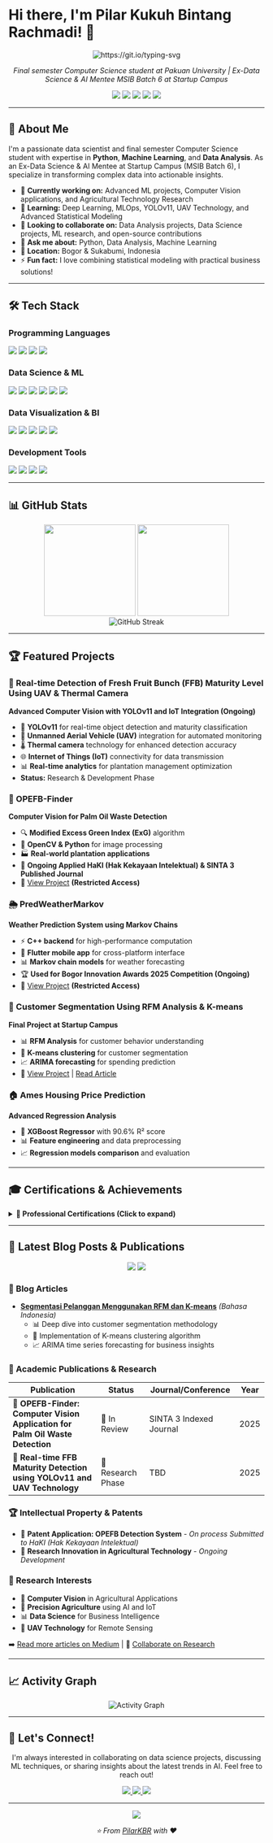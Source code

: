# Hi there, I'm Pilar Kukuh Bintang Rachmadi! 👋

<div align="center">
  <img src="https://readme-typing-svg.herokuapp.com?font=Fira+Code&pause=1000&color=df00bf&width=435&lines=Data+Scientist+%26+ML+Engineer;Data+Enthusiast;Computer+Science+Student+at+Pakuan+University;Ex-MSIB+Batch+6+at+Startup+Campus" alt="https://git.io/typing-svg" />
</div>

<p align="center">
  <em>Final semester Computer Science student at Pakuan University | Ex-Data Science & AI Mentee MSIB Batch 6 at Startup Campus</em>
</p>

<p align="center">
  <a href="https://linkedin.com/in/pilarkbr"><img src="https://img.shields.io/badge/-LinkedIn-0077B5?style=flat-square&logo=linkedin&logoColor=white"/></a>
  <a href="https://medium.com/@pilarkbr"><img src="https://img.shields.io/badge/-Medium-12100E?style=flat-square&logo=medium&logoColor=white"/></a>
  <a href="https://instagram.com/pilarkbr28"><img src="https://img.shields.io/badge/-Instagram-E4405F?style=flat-square&logo=instagram&logoColor=white"/></a>
  <a href="mailto:pilar.kukuh@gmail.com"><img src="https://img.shields.io/badge/-Email-D14836?style=flat-square&logo=gmail&logoColor=white"/></a>
  <a href="https://pilarkbr.github.io"><img src="https://img.shields.io/badge/-Portfolio-000000?style=flat-square&logo=github&logoColor=white"/></a>
</p>

---

## 🚀 About Me

I'm a passionate data scientist and final semester Computer Science student with expertise in **Python**, **Machine Learning**, and **Data Analysis**. As an Ex-Data Science & AI Mentee at Startup Campus (MSIB Batch 6), I specialize in transforming complex data into actionable insights.

- 🔭 **Currently working on:** Advanced ML projects, Computer Vision applications, and Agricultural Technology Research
- 🌱 **Learning:** Deep Learning, MLOps, YOLOv11, UAV Technology, and Advanced Statistical Modeling
- 👯 **Looking to collaborate on:** Data Analysis projects, Data Science projects, ML research, and open-source contributions
- 💬 **Ask me about:** Python, Data Analysis, Machine Learning
- 📍 **Location:** Bogor & Sukabumi, Indonesia
- ⚡ **Fun fact:** I love combining statistical modeling with practical business solutions!

---

## 🛠️ Tech Stack

### Programming Languages
<p align="left">
  <img src="https://img.shields.io/badge/Python-3776AB?style=for-the-badge&logo=python&logoColor=white"/>
  <img src="https://img.shields.io/badge/Dart-0175C2?style=for-the-badge&logo=dart&logoColor=white"/>
  <img src="https://img.shields.io/badge/C%2B%2B-00599C?style=for-the-badge&logo=c%2B%2B&logoColor=white"/>
  <img src="https://img.shields.io/badge/SQL-336791?style=for-the-badge&logo=postgresql&logoColor=white"/>
</p>

### Data Science & ML
<p align="left">
  <img src="https://img.shields.io/badge/Pandas-150458?style=for-the-badge&logo=pandas&logoColor=white"/>
  <img src="https://img.shields.io/badge/NumPy-013243?style=for-the-badge&logo=numpy&logoColor=white"/>
  <img src="https://img.shields.io/badge/Scikit--learn-F7931E?style=for-the-badge&logo=scikit-learn&logoColor=white"/>
  <img src="https://img.shields.io/badge/TensorFlow-FF6F00?style=for-the-badge&logo=tensorflow&logoColor=white"/>
  <img src="https://img.shields.io/badge/PyTorch-EE4C2C?style=for-the-badge&logo=pytorch&logoColor=white"/>
  <img src="https://img.shields.io/badge/OpenCV-5C3EE8?style=for-the-badge&logo=opencv&logoColor=white"/>
</p>

### Data Visualization & BI
<p align="left">
  <img src="https://img.shields.io/badge/Power%20BI-F2C811?style=for-the-badge&logo=powerbi&logoColor=black"/>
  <img src="https://img.shields.io/badge/Tableau-E97627?style=for-the-badge&logo=tableau&logoColor=white"/>
  <img src="https://img.shields.io/badge/Looker%20Studio-4285F4?style=for-the-badge&logo=google&logoColor=white"/>
  <img src="https://img.shields.io/badge/Matplotlib-11557c?style=for-the-badge"/>
  <img src="https://img.shields.io/badge/Seaborn-3776AB?style=for-the-badge"/>
</p>

### Development Tools
<p align="left">
  <img src="https://img.shields.io/badge/Flutter-02569B?style=for-the-badge&logo=flutter&logoColor=white"/>
  <img src="https://img.shields.io/badge/Jupyter-F37626?style=for-the-badge&logo=jupyter&logoColor=white"/>
  <img src="https://img.shields.io/badge/Git-F05032?style=for-the-badge&logo=git&logoColor=white"/>
  <img src="https://img.shields.io/badge/Google%20Colab-F9AB00?style=for-the-badge&logo=googlecolab&logoColor=white"/>
</p>

---

## 📊 GitHub Stats

<div align="center">
  <img height="180em" src="https://github-readme-stats.vercel.app/api?username=PilarKBR&show_icons=true&theme=tokyonight&include_all_commits=true&count_private=true"/>
  <img height="180em" src="https://github-readme-stats.vercel.app/api/top-langs/?username=PilarKBR&layout=compact&langs_count=8&theme=tokyonight"/>
</div>

<div align="center">
  <img src="https://github-readme-streak-stats.herokuapp.com/?user=PilarKBR&theme=tokyonight" alt="GitHub Streak"/>
</div>

---

## 🏆 Featured Projects

### 🚁 Real-time Detection of Fresh Fruit Bunch (FFB) Maturity Level Using UAV & Thermal Camera
**Advanced Computer Vision with YOLOv11 and IoT Integration (Ongoing)**
- 🤖 **YOLOv11** for real-time object detection and maturity classification
- 🚁 **Unmanned Aerial Vehicle (UAV)** integration for automated monitoring
- 🌡️ **Thermal camera** technology for enhanced detection accuracy
- 🌐 **Internet of Things (IoT)** connectivity for data transmission
- 📊 **Real-time analytics** for plantation management optimization
- **Status:** Research & Development Phase

### 🌴 OPEFB-Finder  
**Computer Vision for Palm Oil Waste Detection**
- 🔍 **Modified Excess Green Index (ExG)** algorithm
- 📸 **OpenCV & Python** for image processing
- 🏭 **Real-world plantation applications**
- 📄 **Ongoing Applied HaKI (Hak Kekayaan Intelektual) & SINTA 3 Published Journal**
- 🔗 [View Project](https://github.com/PilarKBR/OPEFB-Finder) **(Restricted Access)**

### 🌦️ PredWeatherMarkov
**Weather Prediction System using Markov Chains**
- ⚡ **C++ backend** for high-performance computation
- 📱 **Flutter mobile app** for cross-platform interface
- 📊 **Markov chain models** for weather forecasting
- 🏆 **Used for Bogor Innovation Awards 2025 Competition (Ongoing)**
- 🔗 [View Project](https://github.com/PilarKBR/PredWatherMarkov) **(Restricted Access)**

### 🎯 Customer Segmentation Using RFM Analysis & K-means
**Final Project at Startup Campus**
- 📊 **RFM Analysis** for customer behavior understanding
- 🤖 **K-means clustering** for customer segmentation  
- 📈 **ARIMA forecasting** for spending prediction
- 🔗 [View Project](https://github.com/PilarKBR/Projects) | [Read Article](https://medium.com/@pilarkbr/segmentasi-pelanggan-menggunakan-rfm-dan-k-means-978f2cfa5ca4)

### 🏠 Ames Housing Price Prediction
**Advanced Regression Analysis**
- 🤖 **XGBoost Regressor** with 90.6% R² score
- 📊 **Feature engineering** and data preprocessing
- 📈 **Regression models comparison** and evaluation

---

## 🎓 Certifications & Achievements

<details>
<summary><b>🏅 Professional Certifications (Click to expand)</b></summary>

| Certification | Provider | Year |
|---------------|----------|------|
| 🎯 **Data Science & AI Program** | Startup Campus (MSIB Batch 6) | 2024 |
| 🧠 **Machine Learning Specialization** | DeepLearning.AI | 2024 |
| � **TensorFlow Developer** | DeepLearning.AI | 2024 |
| 📊 **Google Data Analytics** | Google | 2024 |
| 📈 **Microsoft Power BI Data Analyst** | Microsoft | 2024 |
| 📊 **Tableau Business Intelligence Analyst** | Tableau | 2024 |
| 🏆 **AI & Machine Learning Mentor** | Lokpro Camp Batch 1 | 2024 |

</details>

---

## 📝 Latest Blog Posts & Publications

<div align="center">
  <img src="https://img.shields.io/badge/Medium-12100E?style=for-the-badge&logo=medium&logoColor=white"/>
  <img src="https://img.shields.io/badge/Academic%20Research-4285F4?style=for-the-badge&logo=google-scholar&logoColor=white"/>
</div>

### 📰 Blog Articles
<!-- BLOG-POST-LIST:START -->
- **[Segmentasi Pelanggan Menggunakan RFM dan K-means](https://medium.com/@pilarkbr/segmentasi-pelanggan-menggunakan-rfm-dan-k-means-978f2cfa5ca4)** *(Bahasa Indonesia)*
  - 📊 Deep dive into customer segmentation methodology
  - 🤖 Implementation of K-means clustering algorithm
  - 📈 ARIMA time series forecasting for business insights
<!-- BLOG-POST-LIST:END -->

### 📄 Academic Publications & Research
| Publication | Status | Journal/Conference | Year |
|-------------|--------|-------------------|------|
| 🌴 **OPEFB-Finder: Computer Vision Application for Palm Oil Waste Detection** | 📝 In Review | SINTA 3 Indexed Journal | 2025 |
| 🚁 **Real-time FFB Maturity Detection using YOLOv11 and UAV Technology** | 🔬 Research Phase | TBD | 2025 |

### 🏆 Intellectual Property & Patents
- 📜 **Patent Application: OPEFB Detection System** - *On process Submitted to HaKI (Hak Kekayaan Intelektual)*
- 🔬 **Research Innovation in Agricultural Technology** - *Ongoing Development*

### 🎯 Research Interests
- 🤖 **Computer Vision** in Agricultural Applications
- 🌾 **Precision Agriculture** using AI and IoT
- 📊 **Data Science** for Business Intelligence
- 🚁 **UAV Technology** for Remote Sensing

➡️ [Read more articles on Medium](https://medium.com/@pilarkbr) | 📧 [Collaborate on Research](mailto:pilar.kukuh@gmail.com)

---

## 📈 Activity Graph

<div align="center">
  <img src="https://github-readme-activity-graph.vercel.app/graph?username=PilarKBR&theme=tokyo-night&hide_border=true" alt="Activity Graph"/>
</div>

---

## 🤝 Let's Connect!

<p align="center">
  I'm always interested in collaborating on data science projects, discussing ML techniques, or sharing insights about the latest trends in AI. Feel free to reach out!
</p>

<p align="center">
  <a href="https://linkedin.com/in/pilarkbr">
    <img src="https://img.shields.io/badge/Let's%20Connect-0077B5?style=for-the-badge&logo=linkedin&logoColor=white"/>
  </a>
  <a href="mailto:pilar.kukuh@gmail.com">
    <img src="https://img.shields.io/badge/Send%20Email-D14836?style=for-the-badge&logo=gmail&logoColor=white"/>
  </a>
  <a href="https://pilarkbr.github.io">
    <img src="https://img.shields.io/badge/Visit%20Portfolio-000000?style=for-the-badge&logo=github&logoColor=white"/>
  </a>
</p>

---

<div align="center">
  <img src="https://komarev.com/ghpvc/?username=PilarKBR&color=4A6FA5&style=flat-square&label=Profile+Views"/>
  
  <p><em>⭐ From <a href="https://github.com/PilarKBR">PilarKBR</a> with ❤️</em></p>
</div>